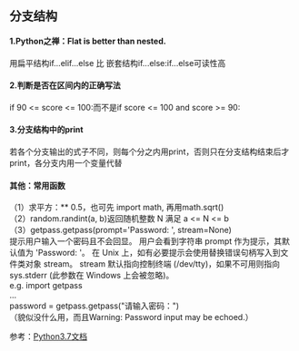 ## 分支结构
#### 1.Python之禅：Flat is better than nested.
用扁平结构if...elif...else 比 嵌套结构if...else:if...else可读性高

#### 2.判断是否在区间内的正确写法
if 90 <= score <= 100:而不是if score <= 100 and score >= 90:

#### 3.分支结构中的print
若各个分支输出的式子不同，则每个分之内用print，否则只在分支结构结束后才print，各分支内用一个变量代替


#### 其他：常用函数
（1）求平方：** 0.5，也可先 import math, 再用math.sqrt()  
（2）random.randint(a, b)返回随机整数 N 满足 a <= N <= b  
（3）getpass.getpass(prompt='Password: ', stream=None)  
提示用户输入一个密码且不会回显。 用户会看到字符串 prompt 作为提示，其默认值为 'Password: '。 在 Unix 上，如有必要提示会使用替换错误句柄写入到文件类对象 stream。 stream 默认指向控制终端 (/dev/tty)，如果不可用则指向 sys.stderr (此参数在 Windows 上会被忽略)。  
e.g. import getpass  
...  
password = getpass.getpass("请输入密码：")  
（貌似没什么用，而且Warning: Password input may be echoed.）

参考：[Python3.7文档](https://docs.python.org/3.7/)
